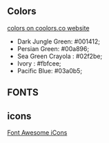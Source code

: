 ## Colors ##
[colors on coolors.co website](https://coolors.co/001412-00a896-02f2be-fbfcee-03a0b5)
 - Dark Jungle Green: #001412;
 - Persian Green: #00a896;
 - Sea Green Crayola : #02f2be;
 - Ivory : #fbfcee;
 - Pacific Blue: #03a0b5;

 ## FONTS ##

 ## icons ##
 [Font Awesome iCons](https://fontawesome.com)